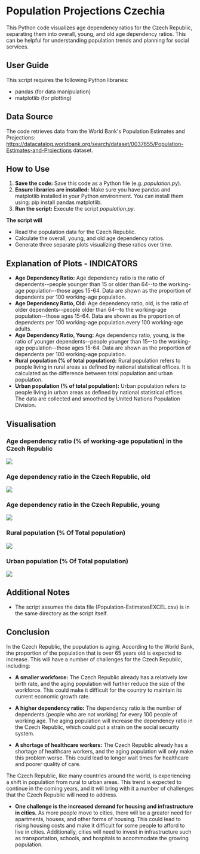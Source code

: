 # Population Projections Czechia
This Python code visualizes age dependency ratios for the Czech Republic, separating them into overall, young, and old age dependency ratios.  This can be helpful for understanding population trends and planning for social services.

## User Guide
This script requires the following Python libraries:

- pandas (for data manipulation)
- matplotlib (for plotting)

## Data Source
The code retrieves data from the World Bank's Population Estimates and Projections:
https://datacatalog.worldbank.org/search/dataset/0037655/Population-Estimates-and-Projections dataset.

## How to Use
1. **Save the code:** Save this code as a Python file (e.g.,*population.p*y).
2. **Ensure libraries are installed:** Make sure you have pandas and matplotlib installed in your Python environment. You can install them using: pip install pandas matplotlib.
3. **Run the script:** Execute the script *population.py*.

**The script will**
- Read the population data for the Czech Republic.
- Calculate the overall, young, and old age dependency ratios.
- Generate three separate plots visualizing these ratios over time.


## Explanation of Plots - INDICATORS

- **Age Dependency Ratio:** Age dependency ratio is the ratio of dependents--people younger than 15 or older than 64--to the working-age population--those ages 15-64. Data are shown as the proportion of dependents per 100 working-age population.
- **Age Dependency Ratio, Old:** Age dependency ratio, old, is the ratio of older dependents--people older than 64--to the working-age population--those ages 15-64. Data are shown as the proportion of dependents per 100 working-age population.every 100 working-age adults.
- **Age Dependency Ratio, Young:** Age dependency ratio, young, is the ratio of younger dependents--people younger than 15--to the working-age population--those ages 15-64. Data are shown as the proportion of dependents per 100 working-age population.
- **Rural population (% of total population):** Rural population refers to people living in rural areas as defined by national statistical offices. It is calculated as the difference between total population and urban population.
- **Urban population (% of total population):** Urban population refers to people living in urban areas as defined by national statistical offices. The data are collected and smoothed by United Nations Population Division.

## Visualisation
### Age dependency ratio (% of working-age population) in the Czech Republic
![](https://github.com/hrosicka/CzechPopulationEstimation/blob/master/Doc/AgeDependencyRatioCZ.png)

### Age dependency ratio in the Czech Republic, old
![](https://github.com/hrosicka/CzechPopulationEstimation/blob/master/Doc/AgeDependencyRatioOldCZ.png)

### Age dependency ratio in the Czech Republic, young 
![](https://github.com/hrosicka/CzechPopulationEstimation/blob/master/Doc/AgeDependencyRatioYoungCZ.png)

### Rural population (% Of Total population) 
![](https://github.com/hrosicka/CzechPopulationEstimation/blob/master/Doc/RuralPopulationCZ.png)

### Urban population (% Of Total population)
![](https://github.com/hrosicka/CzechPopulationEstimation/blob/master/Doc/UrbanPopulationCZ.png)

## Additional Notes

- The script assumes the data file (Population-EstimatesEXCEL.csv) is in the same directory as the script itself.

## Conclusion
In the Czech Republic, the population is aging. According to the World Bank, the proportion of the population that is over 65 years old is expected to increase. This will have a number of challenges for the Czech Republic, including:

- **A smaller workforce:** The Czech Republic already has a relatively low birth rate, and the aging population will further reduce the size of the workforce. This could make it difficult for the country to maintain its current economic growth rate.

- **A higher dependency ratio:** The dependency ratio is the number of dependents (people who are not working) for every 100 people of working age. The aging population will increase the dependency ratio in the Czech Republic, which could put a strain on the social security system.

- **A shortage of healthcare workers:** The Czech Republic already has a shortage of healthcare workers, and the aging population will only make this problem worse. This could lead to longer wait times for healthcare and poorer quality of care.

The Czech Republic, like many countries around the world, is experiencing a shift in population from rural to urban areas. This trend is expected to continue in the coming years, and it will bring with it a number of challenges that the Czech Republic will need to address.

- **One challenge is the increased demand for housing and infrastructure in cities.** As more people move to cities, there will be a greater need for apartments, houses, and other forms of housing. This could lead to rising housing costs and make it difficult for some people to afford to live in cities. Additionally, cities will need to invest in infrastructure such as transportation, schools, and hospitals to accommodate the growing population.
  
